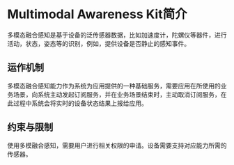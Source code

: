 # Multimodal Awareness Kit简介

多模态融合感知是基于设备的泛传感器数据，比如加速度计，陀螺仪等器件，进行活动，状态，姿态等的识别，例如，提供设备是否静止的感知事件。

## 运作机制

多模态融合感知能力作为系统为应用提供的一种基础服务，需要应用在所使用的业务场景，向系统主动发起订阅服务，并在业务场景结束时，主动取消订阅服务，在此过程中系统会将实时的设备状态结果上报给应用。

## 约束与限制

使用多模融合感知，需要用户进行相关权限的申请。设备需要支持对应能力所需的传感器。
